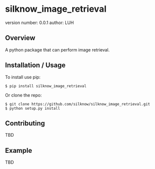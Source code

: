 silknow_image_retrieval
===============================

version number: 0.0.1
author: LUH

Overview
--------

A python package that can perform image retrieval.

Installation / Usage
--------------------

To install use pip:

    $ pip install silknow_image_retrieval


Or clone the repo:

    $ git clone https://github.com/silknow/silknow_image_retrieval.git
    $ python setup.py install
    
Contributing
------------

TBD

Example
-------

TBD